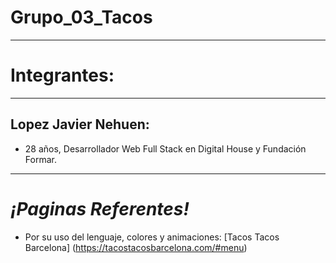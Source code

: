 # Grupo_03_Tacos
---
# Integrantes:
---
## Lopez Javier Nehuen:
- 28 años, Desarrollador Web Full Stack en Digital House y Fundación Formar.
---




# ***¡Paginas Referentes!***
* Por su uso del lenguaje, colores y animaciones: [Tacos Tacos Barcelona]
(https://tacostacosbarcelona.com/#menu)
